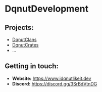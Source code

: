 # DqnutDevelopment

## Projects:
- [DqnutClans](https://github.com/DqnutDevelopment/DqnutClans)
- [DqnutCrates](https://github.com/DqnutDevelopment/DqnutCrates)
- ...

## Getting in touch:
- **Website:** https://www.idqnutlikeit.dev  
- **Discord:** https://discord.gg/3SrBdVtnDG

<!--
